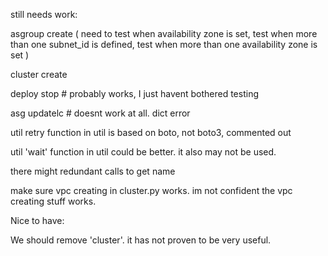still needs work:

asgroup create ( need to test when availability zone is set, test when more than one subnet_id is defined,
  test when more than one availability zone is set )

cluster create

deploy stop # probably works, I just havent bothered testing

asg updatelc  # doesnt work at all.  dict error

util retry function in util is based on boto, not boto3, commented out

util 'wait' function in util could be better.  it also may not be used.

there might redundant calls to get name

make sure vpc creating in cluster.py works. im not confident the vpc creating stuff works.

Nice to have:

We should remove 'cluster'.  it has not proven to be very useful.  
